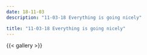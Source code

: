 ```yaml
---
date: 18-11-03
description: "11-03-18 Everything is going nicely"

title: "11-03-18 Everything is going nicely"
---
```

{{< gallery >}}
